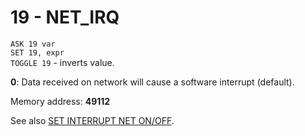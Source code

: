 # 19 - NET_IRQ

`ASK 19 var`  
`SET 19, expr`  
`TOGGLE 19` - inverts value.

**0**: Data received on network will cause a software interrupt (default).

Memory address: **49112**


See also [SET INTERRUPT NET ON/OFF](../../is-basic_man-en/man_mo-interrupt.md).
